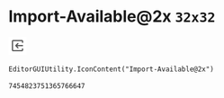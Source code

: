 # Import-Available@2x `32x32`
<img src="/img/Import-Available@2x.png" width=32 height=32>

``` CSharp
EditorGUIUtility.IconContent("Import-Available@2x")
```
```
7454823751365766647
```
